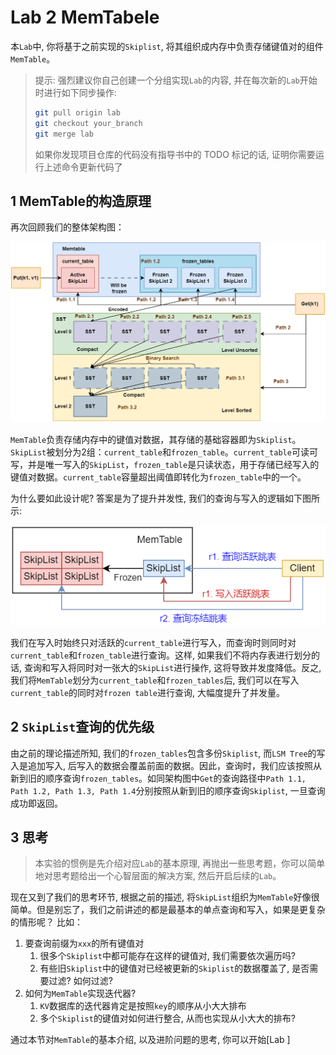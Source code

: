 # Lab 2 MemTabele

本`Lab`中, 你将基于之前实现的`Skiplist`, 将其组织成内存中负责存储键值对的组件`MemTable`。

> 提示: 强烈建议你自己创建一个分组实现`Lab`的内容, 并在每次新的`Lab`开始时进行如下同步操作:
> ```bash
> git pull origin lab
> git checkout your_branch
> git merge lab
> ```
> 如果你发现项目仓库的代码没有指导书中的 TODO 标记的话, 证明你需要运行上述命令更新代码了

## 1 MemTable的构造原理

再次回顾我们的整体架构图：

![Fig 1](../images/intro/toni-lsm-arch.drawio.png)

`MemTable`负责存储内存中的键值对数据，其存储的基础容器即为`Skiplist`。`SkipList`被划分为2组：`current_table`和`frozen_table`。`current_table`可读可写，并是唯一写入的`SkipList`，`frozen_table`是只读状态，用于存储已经写入的键值对数据。`current_table`容量超出阈值即转化为`frozen_table`中的一个。

为什么要如此设计呢? 答案是为了提升并发性, 我们的查询与写入的逻辑如下图所示:

![Fig 2](../images/lab2/MemTable.drawio.png)

我们在写入时始终只对活跃的`current_table`进行写入，而查询时则同时对`current_table`和`frozen_table`进行查询。这样, 如果我们不将内存表进行划分的话, 查询和写入将同时对一张大的`SkipList`进行操作, 这将导致并发度降低。反之, 我们将`MemTable`划分为`current_table`和`frozen_tables`后, 我们可以在写入`current_table`的同时对`frozen table`进行查询, 大幅度提升了并发量。

## 2 `SkipList`查询的优先级

由之前的理论描述所知, 我们的`frozen_tables`包含多份`Skiplist`, 而`LSM Tree`的写入是追加写入, 后写入的数据会覆盖前面的数据。因此，查询时，我们应该按照从新到旧的顺序查询`frozen_tables`。如同架构图中`Get`的查询路径中`Path 1.1, Path 1.2, Path 1.3, Path 1.4`分别按照从新到旧的顺序查询`Skiplist`, 一旦查询成功即返回。

## 3 思考
> 本实验的惯例是先介绍对应`Lab`的基本原理, 再抛出一些思考题，你可以简单地对思考题给出一个心智层面的解决方案, 然后开启后续的`Lab`。

现在又到了我们的思考环节, 根据之前的描述, 将`SkipList`组织为`MemTable`好像很简单。但是别忘了，我们之前讲述的都是最基本的单点查询和写入，如果是更复杂的情形呢？ 比如：

1. 要查询前缀为`xxx`的所有键值对
   1. 很多个`Skiplist`中都可能存在这样的键值对, 我们需要依次遍历吗?
   2. 有些旧`Skiplist`中的键值对已经被更新的`Skiplist`的数据覆盖了, 是否需要过滤? 如何过滤?
2. 如何为`MemTable`实现迭代器?
   1. `KV`数据库的迭代器肯定是按照`key`的顺序从小大大排布
   2. 多个`Skiplist`的键值对如何进行整合, 从而也实现从小大大的排布?

通过本节对`MemTable`的基本介绍, 以及进阶问题的思考, 你可以开始[Lab ]